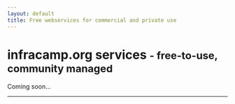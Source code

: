 ```yaml
---
layout: default
title: Free webservices for commercial and private use
---
```


<div class="jumbotron">
  <h1 class="display-4">infracamp.org services <small>- free-to-use, community managed</small></h1>
  <p class="lead">Coming soon...</p>
  <hr class="my-4">
  <!--p>It uses utility classes for typography and spacing to space content out within the larger container.</p>
  <a class="btn btn-primary btn-lg" href="#" role="button">Learn more</a-->
</div>

